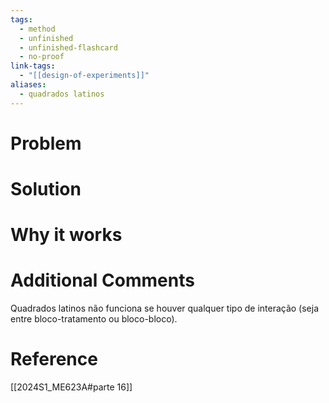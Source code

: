 ```yaml
---
tags:
  - method
  - unfinished
  - unfinished-flashcard
  - no-proof
link-tags:
  - "[[design-of-experiments]]"
aliases:
  - quadrados latinos
---
```

# Problem


# Solution


# Why it works


# Additional Comments
Quadrados latinos não funciona se houver qualquer tipo de interação (seja entre bloco-tratamento ou bloco-bloco).

# Reference
[[2024S1_ME623A#parte 16]]



